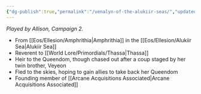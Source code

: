 ```yaml
---
{"dg-publish":true,"permalink":"/venalyn-of-the-alukiir-seas/","updated":"2024-12-23T13:23:13.232-05:00"}
---
```


*Played by Allison, Campaign 2.*

- From [[Eos/Ellesion/Amphrithia\|Amphrithia]] in the [[Eos/Ellesion/Alukiir Sea\|Alukiir Sea]]
- Reverent to [[World Lore/Primordials/Thassa\|Thassa]]
- Heir to the Queendom, though chased out after a coup staged by her twin brother, Veyeon
- Fled to the skies, hoping to gain allies to take back her Queendom
- Founding member of [[Arcane Acquisitions Associated\|Arcane Acquisitions Associated]]